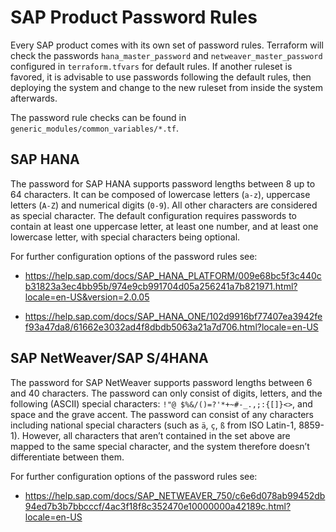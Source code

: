 # SAP Product Password Rules

  Every SAP product comes with its own set of password rules. Terraform will check the passwords `hana_master_password`
  and `netweaver_master_password` configured in `terraform.tfvars` for default rules. If another ruleset is favored,
  it is advisable to use passwords following the default rules, then deploying the system and change to the new ruleset
  from  inside the system afterwards.

  The password rule checks can be found in `generic_modules/common_variables/*.tf`.


## SAP HANA

  The password for SAP HANA supports password lengths between 8 up to 64 characters.
  It can be composed of lowercase letters (`a-z`), uppercase letters (`A-Z`) and numerical
  digits (`0-9`). All other characters are considered as special character.
  The default configuration requires passwords to contain at least one uppercase letter,
  at least one number, and at least one lowercase letter, with special characters being optional.

  For further configuration options of the password rules see:

  - https://help.sap.com/docs/SAP_HANA_PLATFORM/009e68bc5f3c440cb31823a3ec4bb95b/974e9cb991704d05a256241a7b821971.html?locale=en-US&version=2.0.05

  - https://help.sap.com/docs/SAP_HANA_ONE/102d9916bf77407ea3942fef93a47da8/61662e3032ad4f8dbdb5063a21a7d706.html?locale=en-US


## SAP NetWeaver/SAP S/4HANA

  The password for SAP NetWeaver supports password lengths between 6 and 40 characters.
  The password can only consist of digits, letters, and the following (ASCII) special characters: `!"@ $%&/()=?'*+~#-_.,;:{[]}<>`, and space and the grave accent.
  The password can consist of any characters including national special characters (such as `ä`, `ç`, `ß` from ISO Latin-1, 8859-1).
  However, all characters that aren’t contained in the set above are mapped to the same special character, and the system therefore doesn’t differentiate between them.

  For further configuration options of the password rules see:

  - https://help.sap.com/docs/SAP_NETWEAVER_750/c6e6d078ab99452db94ed7b3b7bbcccf/4ac3f18f8c352470e10000000a42189c.html?locale=en-US
